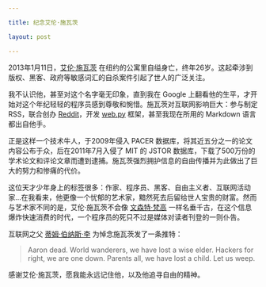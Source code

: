 ```yaml
---

title: 纪念艾伦·施瓦茨

layout: post

---
```

2013年1月11日，[艾伦·施瓦茨][1] 在纽约的公寓里自缢身亡，终年26岁。这起牵涉到版权、黑客、政府等敏感词汇的自杀案件引起了世人的广泛关注。

我不认识他，甚至对这个名字毫无印象，直到我在 Google 上翻看他的生平，才开始对这个年纪轻轻的程序员感到尊敬和惋惜。施瓦茨对互联网影响巨大：参与制定RSS，联合创办 [Reddit][2]，开发 [web.py][3] 框架，甚至我现在所用的 Markdown 语言都出自他手。

正是这样一个技术牛人，于2009年侵入 PACER 数据库，将其近五分之一的论文内容公布于众，后在2011年7月入侵了 MIT 的 JSTOR 数据库，下载了500万份的学术论文和评论文章而遭到逮捕。施瓦茨强烈拥护信息的自由传播并为此做出了巨大的努力和惨痛的代价。

这位天才少年身上的标签很多：作家、程序员、黑客、自由主义者、互联网活动家...在我看来，他更像一个忧郁的艺术家，黯然死去后留给世人宝贵的财富。然而与艺术家不同的是，艾伦·施瓦茨不会像 [文森特·梵高][4] 一样名垂千古，在这个信息爆炸快速消费的时代，一个程序员的死只不过是媒体对读者刊登的一则仆告。

互联网之父 [蒂姆·伯纳斯·李][5] 为悼念施瓦茨发了一条推特：
>Aaron dead. World wanderers, we have lost a wise elder. Hackers for right, we are one down. Parents all, we have lost a child. Let us weep.

感谢艾伦·施瓦茨，愿我能永远记住他，以及他追寻自由的精神。

[1]:http://en.wikipedia.org/wiki/Aaron_Swartz
[2]:http://www.reddit.com/
[3]:http://webpy.org/
[4]:http://en.wikipedia.org/wiki/Vincent_Willem_van_Gogh
[5]:http://en.wikipedia.org/wiki/Tim_Berners-Lee